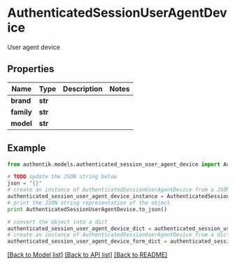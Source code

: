 # AuthenticatedSessionUserAgentDevice

User agent device

## Properties
Name | Type | Description | Notes
------------ | ------------- | ------------- | -------------
**brand** | **str** |  | 
**family** | **str** |  | 
**model** | **str** |  | 

## Example

```python
from authentik.models.authenticated_session_user_agent_device import AuthenticatedSessionUserAgentDevice

# TODO update the JSON string below
json = "{}"
# create an instance of AuthenticatedSessionUserAgentDevice from a JSON string
authenticated_session_user_agent_device_instance = AuthenticatedSessionUserAgentDevice.from_json(json)
# print the JSON string representation of the object
print AuthenticatedSessionUserAgentDevice.to_json()

# convert the object into a dict
authenticated_session_user_agent_device_dict = authenticated_session_user_agent_device_instance.to_dict()
# create an instance of AuthenticatedSessionUserAgentDevice from a dict
authenticated_session_user_agent_device_form_dict = authenticated_session_user_agent_device.from_dict(authenticated_session_user_agent_device_dict)
```
[[Back to Model list]](../README.md#documentation-for-models) [[Back to API list]](../README.md#documentation-for-api-endpoints) [[Back to README]](../README.md)


